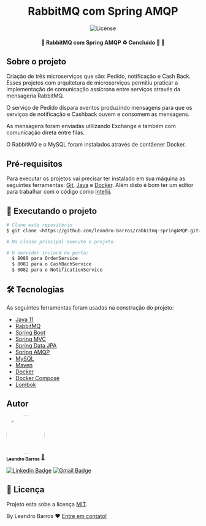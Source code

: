 <h1 style="text-align: center; font-weight: bold;">RabbitMQ com Spring AMQP</h1>

<p align="center">
  <img alt="License" src="https://img.shields.io/badge/license-MIT-brightgreen">
</p>

<h4 align="center"> 
	🚧  RabbitMQ com Spring AMQP ♻️ Concluído 🚀 🚧
</h4>

## Sobre o projeto

Criação de três microserviços que são: Pedido, notificação e Cash Back. 
Esses projetos com arquitetura de microserviços permitiu praticar a implementação de comunicação assícrona entre serviços através da mensageria RabbitMQ.

O serviço de Pedido dispara eventos produzindo mensagens para que os serviços de notificação e Cashback ouvem e consomem as mensagens.

As mensagens foram enviadas utilizando Exchange e também com comunicação direta entre filas.

O RabbitMQ e o MySQL foram instalados através de contâener Docker.

## Pré-requisitos

Para executar os projetos vai precisar ter instalado em sua máquina as seguintes ferramentas:
[Git](https://git-scm.com), [Java](https://aws.amazon.com/pt/corretto/?filtered-posts.sort-by=item.additionalFields.createdDate&filtered-posts.sort-order=desc) e [Docker](https://docs.docker.com/desktop/install/windows-install/). 
Além disto é bom ter um editor para trabalhar com o código como [Intellij](https://www.jetbrains.com/pt-br/idea/).

## 🎲 Executando o projeto

```bash
# Clone este repositório
$ git clone <https://github.com/leandro-barros/rabbitmq-springAMQP.git>

# Na classe principal execute o projeto.

# O servidor inciará na porta:
  $ 8080 para OrderService
  $ 8081 para o CashBachService
  $ 8082 para o NotificationService
```

## 🛠 Tecnologias

As seguintes ferramentas foram usadas na construção do projeto:

- [Java 11]()
- [RabbitMQ]()
- [Spring Boot]()
- [Spring MVC]()
- [Spring Data JPA]()
- [Spring AMQP]()
- [MySQL]()
- [Maven]()
- [Docker]()
- [Docker Compose]()
- [Lombok]()

## Autor

<a href="https://www.linkedin.com/in/leandroebarros/">
   <img style="border-radius: 50%;" src="https://avatars.githubusercontent.com/u/13985064?v=4" width="100px;" alt=""/>
  <br />
  <sub><b>Leandro Barros</b></sub></a> <a href="https://www.linkedin.com/in/leandroebarros/" title="leandro">🚀
</a>

[![Linkedin Badge](https://img.shields.io/badge/-Leandro-blue?style=flat-square&logo=Linkedin&logoColor=white&link=https://www.linkedin.com/in/leandroebarros/)](https://www.linkedin.com/in/leandroebarros/) 
[![Gmail Badge](https://img.shields.io/badge/-leandroedbarros@gmail.com-c14438?style=flat-square&logo=Gmail&logoColor=white&link=mailto:leandroedbarros@gmail.com)](leandroedbarros@gmail.com)

## 📝 Licença

Projeto esta sobe a licença [MIT](./LICENSE).

By Leandro Barros ❤️  [Entre em contato!](https://www.linkedin.com/in/leandroebarros/)
